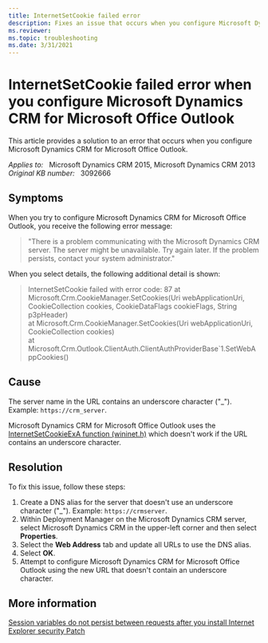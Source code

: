 ```yaml
---
title: InternetSetCookie failed error
description: Fixes an issue that occurs when you configure Microsoft Dynamics CRM for Microsoft Office Outlook.
ms.reviewer: 
ms.topic: troubleshooting
ms.date: 3/31/2021
---
```

# InternetSetCookie failed error when you configure Microsoft Dynamics CRM for Microsoft Office Outlook

This article provides a solution to an error that occurs when you configure Microsoft Dynamics CRM for Microsoft Office Outlook.

_Applies to:_ &nbsp; Microsoft Dynamics CRM 2015, Microsoft Dynamics CRM 2013  
_Original KB number:_ &nbsp; 3092666

## Symptoms

When you try to configure Microsoft Dynamics CRM for Microsoft Office Outlook, you receive the following error message:

> "There is a problem communicating with the Microsoft Dynamics CRM server. The server might be unavailable. Try again later. If the problem persists, contact your system administrator."

When you select details, the following additional detail is shown:

> InternetSetCookie failed with error code: 87 at Microsoft.Crm.CookieManager.SetCookies(Uri webApplicationUri, CookieCollection cookies, CookieDataFlags cookieFlags, String p3pHeader)  
 at Microsoft.Crm.CookieManager.SetCookies(Uri webApplicationUri, CookieCollection cookies)  
 at Microsoft.Crm.Outlook.ClientAuth.ClientAuthProviderBase`1.SetWebAppCookies()

## Cause

The server name in the URL contains an underscore character ("_"). Example: `https://crm_server`.

Microsoft Dynamics CRM for Microsoft Office Outlook uses the [InternetSetCookieExA function (wininet.h)](/windows/win32/api/wininet/nf-wininet-internetsetcookieexa) which doesn't work if the URL contains an underscore character.

## Resolution

To fix this issue, follow these steps:

1. Create a DNS alias for the server that doesn't use an underscore character ("_"). Example: `https://crmserver`.
2. Within Deployment Manager on the Microsoft Dynamics CRM server, select Microsoft Dynamics CRM in the upper-left corner and then select **Properties**.
3. Select the **Web Address** tab and update all URLs to use the DNS alias.
4. Select **OK**.
5. Attempt to configure Microsoft Dynamics CRM for Microsoft Office Outlook using the new URL that doesn't contain an underscore character.

## More information

[Session variables do not persist between requests after you install Internet Explorer security Patch](/troubleshoot/browsers/variables-not-persist-between-requests)
